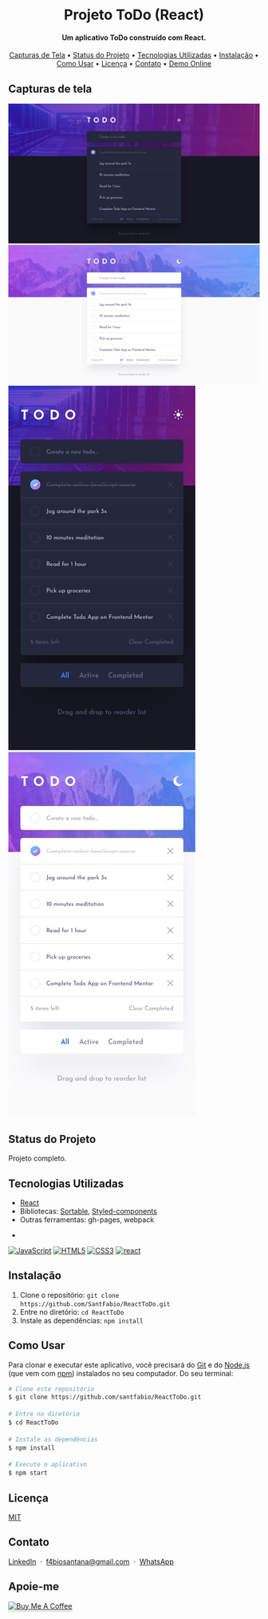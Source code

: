 <h1 align="center">
  <br>
    Projeto ToDo (React)
  <br>
</h1>

<h4 align="center">Um aplicativo ToDo construído com React.</h4>

<p align="center">
  <a href="#capturas-de-tela">Capturas de Tela</a> •
  <a href="#status-do-projeto">Status do Projeto</a> •
  <a href="#tecnologias-utilizadas">Tecnologias Utilizadas</a> •
  <a href="#instalação">Instalação</a> •
  <a href="#como-usar">Como Usar</a> •
  <a href="#licença">Licença</a> •
  <a href="#contato">Contato</a> •
  <a href="https://santfabio.github.io/ReactToDo/">Demo Online</a>
</p>

## Capturas de tela

![screenshot](https://github.com/SantFabio/ReactToDo/blob/master/design/desktop-design-dark.jpg)
![screenshot](https://github.com/SantFabio/ReactToDo/blob/master/design/desktop-design-light.jpg)
![screenshot](https://github.com/SantFabio/ReactToDo/blob/master/design/mobile-design-dark.jpg)
![screenshot](https://github.com/SantFabio/ReactToDo/blob/master/design/mobile-design-light.jpg)


## Status do Projeto

Projeto completo.

## Tecnologias Utilizadas

- [React](https://react.dev/)
- Bibliotecas: [Sortable](https://sortablejs.github.io/Sortable/), [Styled-components](https://styled-components.com/)
- Outras ferramentas: gh-pages, webpack
- <p align="left">
<a href="https://developer.mozilla.org/en-US/docs/Web/JavaScript" target="_blank" rel="noreferrer"><img src="https://raw.githubusercontent.com/danielcranney/readme-generator/main/public/icons/skills/javascript-colored.svg" width="36" height="36" alt="JavaScript" /></a>
<a href="https://developer.mozilla.org/en-US/docs/Glossary/HTML5" target="_blank" rel="noreferrer"><img src="https://raw.githubusercontent.com/danielcranney/readme-generator/main/public/icons/skills/html5-colored.svg" width="36" height="36" alt="HTML5" /></a>
<a href="https://www.w3.org/TR/CSS/#css" target="_blank" rel="noreferrer"><img src="https://raw.githubusercontent.com/danielcranney/readme-generator/main/public/icons/skills/css3-colored.svg" width="36" height="36" alt="CSS3" /></a>
<a href="https://react.dev/"> <img src="https://cdn.jsdelivr.net/gh/devicons/devicon/icons/react/react-original.svg" width="36" height="36" alt="react"/></a>
          

## Instalação

1. Clone o repositório: `git clone https://github.com/SantFabio/ReactToDo.git`
2. Entre no diretório: `cd ReactToDo`
3. Instale as dependências: `npm install`

## Como Usar

Para clonar e executar este aplicativo, você precisará do [Git](https://git-scm.com) e do [Node.js](https://nodejs.org/en/download/) (que vem com [npm](http://npmjs.com)) instalados no seu computador. Do seu terminal:

```bash
# Clone este repositório
$ git clone https://github.com/santfabio/ReactToDo.git

# Entre no diretório
$ cd ReactToDo

# Instale as dependências
$ npm install

# Execute o aplicativo
$ npm start
```
## Licença

[MIT](https://github.com/SantFabio/ReactToDo/blob/main/LICENSE)

## Contato

[LinkedIn](https://www.linkedin.com/in/lfabiopsantana/) &nbsp;&middot;&nbsp;
 f4biosantana@gmail.com &nbsp;&middot;&nbsp;  [WhatsApp](https://wa.me/5591980426870?text=Tenho%20interesse%20em%20contratar%20)

## Apoie-me

<a href="https://www.buymeacoffee.com/f4biosantat" target="_blank"><img src="https://www.buymeacoffee.com/assets/img/custom_images/purple_img.png" alt="Buy Me A Coffee" style="height: 41px !important;width: 174px !important;box-shadow: 0px 3px 2px 0px rgba(190, 190, 190, 0.5) !important;-webkit-box-shadow: 0px 3px 2px 0px rgba(190, 190, 190, 0.5) !important;" ></a>
</br>
</br>
